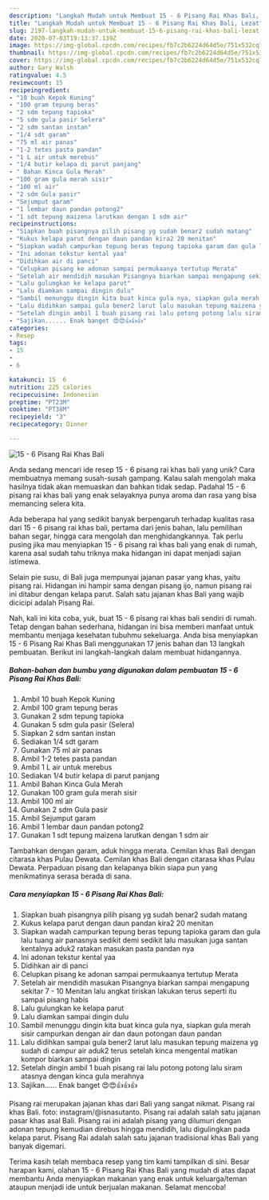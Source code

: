 ```yaml
---
description: "Langkah Mudah untuk Membuat 15 - 6 Pisang Rai Khas Bali, Lezat"
title: "Langkah Mudah untuk Membuat 15 - 6 Pisang Rai Khas Bali, Lezat"
slug: 2197-langkah-mudah-untuk-membuat-15-6-pisang-rai-khas-bali-lezat
date: 2020-07-03T19:13:37.139Z
image: https://img-global.cpcdn.com/recipes/fb7c2b6224d64d5e/751x532cq70/15-6-pisang-rai-khas-bali-foto-resep-utama.jpg
thumbnail: https://img-global.cpcdn.com/recipes/fb7c2b6224d64d5e/751x532cq70/15-6-pisang-rai-khas-bali-foto-resep-utama.jpg
cover: https://img-global.cpcdn.com/recipes/fb7c2b6224d64d5e/751x532cq70/15-6-pisang-rai-khas-bali-foto-resep-utama.jpg
author: Gary Walsh
ratingvalue: 4.5
reviewcount: 15
recipeingredient:
- "10 buah Kepok Kuning"
- "100 gram tepung beras"
- "2 sdm tepung tapioka"
- "5 sdm gula pasir Selera"
- "2 sdm santan instan"
- "1/4 sdt garam"
- "75 ml air panas"
- "1-2 tetes pasta pandan"
- "1 L air untuk merebus"
- "1/4 butir kelapa di parut panjang"
- " Bahan Kinca Gula Merah"
- "100 gram gula merah sisir"
- "100 ml air"
- "2 sdm Gula pasir"
- "Sejumput garam"
- "1 lembar daun pandan potong2"
- "1 sdt tepung maizena larutkan dengan 1 sdm air"
recipeinstructions:
- "Siapkan buah pisangnya pilih pisang yg sudah benar2 sudah matang"
- "Kukus kelapa parut dengan daun pandan kira2 20 menitan"
- "Siapkan wadah campurkan tepung beras tepung tapioka garam dan gula lalu tuang air panasnya sedikit demi sedikit lalu masukan juga santan kentalnya aduk2 ratakan masukan pasta pandan nya"
- "Ini adonan tekstur kental yaa"
- "Didihkan air di panci"
- "Celupkan pisang ke adonan sampai permukaanya tertutup Merata"
- "Setelah air mendidih masukan Pisangnya biarkan sampai mengapung sekitar 7 - 10 Menitan lalu angkat tiriskan lakukan terus seperti itu sampai pisang habis"
- "Lalu gulungkan ke kelapa parut"
- "Lalu diamkan sampai dingin dulu"
- "Sambil menunggu dingin kita buat kinca gula nya, siapkan gula merah sisir campurkan dengan air dan daun potongan daun pandan"
- "Lalu didihkan sampai gula bener2 larut lalu masukan tepung maizena yg sudah di campur air aduk2 terus setelah kinca mengental matikan kompor biarkan sampai dingin"
- "Setelah dingin ambil 1 buah pisang rai lalu potong potong lalu siram atasnya dengan kinca gula merahnya"
- "Sajikan...... Enak banget 😍😍👍👍👍"
categories:
- Resep
tags:
- 15
- 
- 6

katakunci: 15  6 
nutrition: 225 calories
recipecuisine: Indonesian
preptime: "PT23M"
cooktime: "PT38M"
recipeyield: "3"
recipecategory: Dinner

---
```



![15 - 6 Pisang Rai Khas Bali](https://img-global.cpcdn.com/recipes/fb7c2b6224d64d5e/751x532cq70/15-6-pisang-rai-khas-bali-foto-resep-utama.jpg)

Anda sedang mencari ide resep 15 - 6 pisang rai khas bali yang unik? Cara membuatnya memang susah-susah gampang. Kalau salah mengolah maka hasilnya tidak akan memuaskan dan bahkan tidak sedap. Padahal 15 - 6 pisang rai khas bali yang enak selayaknya punya aroma dan rasa yang bisa memancing selera kita.

Ada beberapa hal yang sedikit banyak berpengaruh terhadap kualitas rasa dari 15 - 6 pisang rai khas bali, pertama dari jenis bahan, lalu pemilihan bahan segar, hingga cara mengolah dan menghidangkannya. Tak perlu pusing jika mau menyiapkan 15 - 6 pisang rai khas bali yang enak di rumah, karena asal sudah tahu triknya maka hidangan ini dapat menjadi sajian istimewa.

Selain pie susu, di Bali juga mempunyai jajanan pasar yang khas, yaitu pisang rai. Hidangan ini hampir sama dengan pisang ijo, namun pisang rai ini ditabur dengan kelapa parut. Salah satu jajanan khas Bali yang wajib dicicipi adalah Pisang Rai.


Nah, kali ini kita coba, yuk, buat 15 - 6 pisang rai khas bali sendiri di rumah. Tetap dengan bahan sederhana, hidangan ini bisa memberi manfaat untuk membantu menjaga kesehatan tubuhmu sekeluarga. Anda bisa menyiapkan 15 - 6 Pisang Rai Khas Bali menggunakan 17 jenis bahan dan 13 langkah pembuatan. Berikut ini langkah-langkah dalam membuat hidangannya.

<!--inarticleads1-->

##### Bahan-bahan dan bumbu yang digunakan dalam pembuatan 15 - 6 Pisang Rai Khas Bali:

1. Ambil 10 buah Kepok Kuning
1. Ambil 100 gram tepung beras
1. Gunakan 2 sdm tepung tapioka
1. Gunakan 5 sdm gula pasir (Selera)
1. Siapkan 2 sdm santan instan
1. Sediakan 1/4 sdt garam
1. Gunakan 75 ml air panas
1. Ambil 1-2 tetes pasta pandan
1. Ambil 1 L air untuk merebus
1. Sediakan 1/4 butir kelapa di parut panjang
1. Ambil  Bahan Kinca Gula Merah
1. Gunakan 100 gram gula merah sisir
1. Ambil 100 ml air
1. Gunakan 2 sdm Gula pasir
1. Ambil Sejumput garam
1. Ambil 1 lembar daun pandan potong2
1. Gunakan 1 sdt tepung maizena larutkan dengan 1 sdm air


Tambahkan dengan garam, aduk hingga merata. Cemilan khas Bali dengan citarasa khas Pulau Dewata. Cemilan khas Bali dengan citarasa khas Pulau Dewata. Perpaduan pisang dan kelapanya bikin siapa pun yang menikmatinya serasa berada di sana. 

<!--inarticleads2-->

##### Cara menyiapkan 15 - 6 Pisang Rai Khas Bali:

1. Siapkan buah pisangnya pilih pisang yg sudah benar2 sudah matang
1. Kukus kelapa parut dengan daun pandan kira2 20 menitan
1. Siapkan wadah campurkan tepung beras tepung tapioka garam dan gula lalu tuang air panasnya sedikit demi sedikit lalu masukan juga santan kentalnya aduk2 ratakan masukan pasta pandan nya
1. Ini adonan tekstur kental yaa
1. Didihkan air di panci
1. Celupkan pisang ke adonan sampai permukaanya tertutup Merata
1. Setelah air mendidih masukan Pisangnya biarkan sampai mengapung sekitar 7 - 10 Menitan lalu angkat tiriskan lakukan terus seperti itu sampai pisang habis
1. Lalu gulungkan ke kelapa parut
1. Lalu diamkan sampai dingin dulu
1. Sambil menunggu dingin kita buat kinca gula nya, siapkan gula merah sisir campurkan dengan air dan daun potongan daun pandan
1. Lalu didihkan sampai gula bener2 larut lalu masukan tepung maizena yg sudah di campur air aduk2 terus setelah kinca mengental matikan kompor biarkan sampai dingin
1. Setelah dingin ambil 1 buah pisang rai lalu potong potong lalu siram atasnya dengan kinca gula merahnya
1. Sajikan...... Enak banget 😍😍👍👍👍


Pisang rai merupakan jajanan khas dari Bali yang sangat nikmat. Pisang rai khas Bali. foto: instagram/@isnasutanto. Pisang rai adalah salah satu jajanan pasar khas asal Bali. Pisang rai ini adalah pisang yang dilumuri dengan adonan tepung kemudian direbus hingga mendidih, lalu digulingkan pada kelapa parut. Pisang Rai adalah salah satu jajanan tradisional khas Bali yang banyak digemari. 

Terima kasih telah membaca resep yang tim kami tampilkan di sini. Besar harapan kami, olahan 15 - 6 Pisang Rai Khas Bali yang mudah di atas dapat membantu Anda menyiapkan makanan yang enak untuk keluarga/teman ataupun menjadi ide untuk berjualan makanan. Selamat mencoba!
